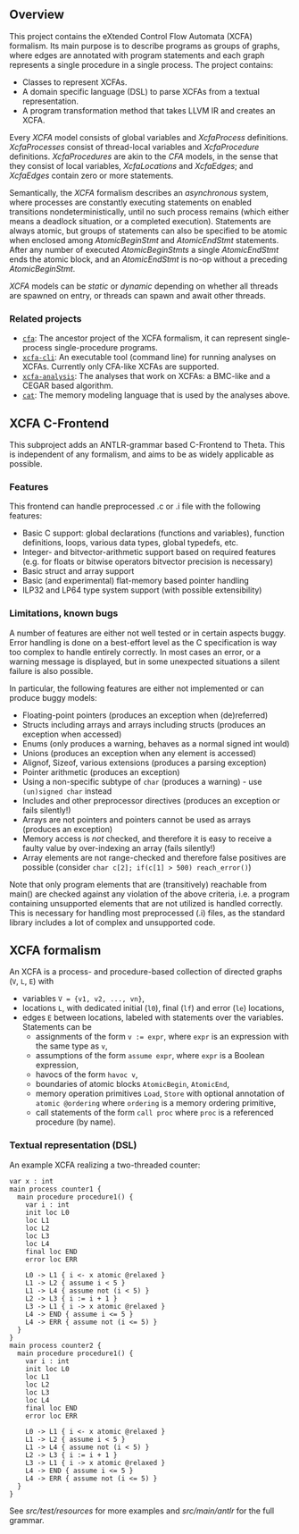 ## Overview

This project contains the eXtended Control Flow Automata (XCFA) formalism. Its main purpose is to describe programs as
groups of graphs, where edges are annotated with program statements and each graph represents a single procedure in a
single process. The project contains:

* Classes to represent XCFAs.
* A domain specific language (DSL) to parse XCFAs from a textual representation.
* A program transformation method that takes LLVM IR and creates an XCFA. 

Every _XCFA_ model consists of global variables and _XcfaProcess_ definitions. _XcfaProcesses_ consist of thread-local variables and _XcfaProcedure_ definitions. _XcfaProcedures_ are akin to the _CFA_ models, in the sense that they consist of local variables, _XcfaLocations_ and _XcfaEdges_; and _XcfaEdges_ contain zero or more statements.

Semantically, the _XCFA_ formalism describes an _asynchronous_ system, where processes are constantly executing statements on enabled transitions nondeterministically, until no such process remains (which either means a deadlock situation, or a completed execution). Statements are always atomic, but groups of statements can also be specified to be atomic when enclosed among _AtomicBeginStmt_ and _AtomicEndStmt_ statements. After any number of executed _AtomicBeginStmts_ a single _AtomicEndStmt_ ends the atomic block, and an _AtomicEndStmt_ is no-op without a preceding _AtomicBeginStmt_.

_XCFA_ models can be _static_ or _dynamic_ depending on whether all threads are spawned on entry, or threads can spawn and await other threads. 

### Related projects

* [`cfa`](../cfa/README.md): The ancestor project of the XCFA formalism, it can represent single-process
  single-procedure programs.
* [`xcfa-cli`](../xcfa-cli/README.md): An executable tool (command line) for running analyses on XCFAs. Currently only
  CFA-like XCFAs are supported.
* [`xcfa-analysis`](../xcfa-analysis/README.md): The analyses that work on XCFAs: a BMC-like and a CEGAR based algorithm.
* [`cat`](../cat/README.md): The memory modeling language that is used by the analyses above.

## XCFA C-Frontend

This subproject adds an ANTLR-grammar based C-Frontend to Theta. This is independent of any formalism, and aims to be as widely applicable as possible.

### Features

This frontend can handle preprocessed .c or .i file with the following features:

* Basic C support: global declarations (functions and variables), function definitions, loops, various data types, global typedefs, etc.
* Integer- and bitvector-arithmetic support based on required features (e.g. for floats or bitwise operators bitvector precision is necessary)
* Basic struct and array support
* Basic (and experimental) flat-memory based pointer handling
* ILP32 and LP64 type system support (with possible extensibility)

### Limitations, known bugs

A number of features are either not well tested or in certain aspects buggy. Error handling is done on a best-effort level as the C specification is way too complex to handle entirely correctly. In most cases an error, or a warning message is displayed, but in some unexpected situations a silent failure is also possible.

In particular, the following features are either not implemented or can produce buggy models:

* Floating-point pointers (produces an exception when (de)referred)
* Structs including arrays and arrays including structs (produces an exception when accessed)
* Enums (only produces a warning, behaves as a normal signed int would)
* Unions (produces an exception when any element is accessed) 
* Alignof, Sizeof, various extensions (produces a parsing exception)
* Pointer arithmetic (produces an exception)
* Using a non-specific subtype of `char` (produces a warning) - use `(un)signed char` instead
* Includes and other preprocessor directives (produces an exception or fails silently!)
* Arrays are not pointers and pointers cannot be used as arrays (produces an exception)
* Memory access is _not_ checked, and therefore it is easy to receive a faulty value by over-indexing an array (fails silently!)
* Array elements are not range-checked and therefore false positives are possible (consider `char c[2]; if(c[1] > 500) reach_error()`)

Note that only program elements that are (transitively) reachable from main() are checked against any violation of the above criteria, i.e. a program containing unsupported elements that are not utilized is handled correctly. This is necessary for handling most preprocessed (.i) files, as the standard library includes a lot of complex and unsupported code. 

## XCFA formalism

An XCFA is a process- and procedure-based collection of directed graphs (`V`, `L`, `E`) with

* variables `V = {v1, v2, ..., vn}`,
* locations `L`, with dedicated initial (`l0`), final (`lf`) and error (`le`) locations,
* edges `E` between locations, labeled with statements over the variables. Statements can be
    * assignments of the form `v := expr`, where `expr` is an expression with the same type as `v`,
    * assumptions of the form `assume expr`, where `expr` is a Boolean expression,
    * havocs of the form `havoc v`,
    * boundaries of atomic blocks `AtomicBegin`, `AtomicEnd`,
    * memory operation primitives `Load`, `Store` with optional annotation of `atomic @ordering` where `ordering` is a
      memory ordering primitive,
    * call statements of the form `call proc` where `proc` is a referenced procedure (by name).

### Textual representation (DSL)

An example XCFA realizing a two-threaded counter:

```
var x : int
main process counter1 {
  main procedure procedure1() {
    var i : int
    init loc L0
    loc L1
    loc L2
    loc L3
    loc L4
    final loc END
    error loc ERR

    L0 -> L1 { i <- x atomic @relaxed }
    L1 -> L2 { assume i < 5 }
    L1 -> L4 { assume not (i < 5) }
    L2 -> L3 { i := i + 1 }
    L3 -> L1 { i -> x atomic @relaxed }
    L4 -> END { assume i <= 5 }
    L4 -> ERR { assume not (i <= 5) }
  }
}
main process counter2 {
  main procedure procedure1() {
    var i : int
    init loc L0
    loc L1
    loc L2
    loc L3
    loc L4
    final loc END
    error loc ERR

    L0 -> L1 { i <- x atomic @relaxed }
    L1 -> L2 { assume i < 5 }
    L1 -> L4 { assume not (i < 5) }
    L2 -> L3 { i := i + 1 }
    L3 -> L1 { i -> x atomic @relaxed }
    L4 -> END { assume i <= 5 }
    L4 -> ERR { assume not (i <= 5) }
  }
}
```

See _src/test/resources_ for more examples and _src/main/antlr_ for the full grammar.
